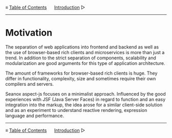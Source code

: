 &#8801; [Table of Contents](README.md)
&nbsp;&nbsp;&nbsp;&nbsp; [Introduction](introduction.md) &#9655;
- - -

# Motivation

The separation of web applications into frontend and backend as well as the use
of browser-based rich clients and microservices is more than just a trend. In
addition to the strict separation of components, scalability and modularization
are good arguments for this type of application architecture.

The amount of frameworks for browser-based rich clients is huge. They differ in
functionality, complexity, size and sometimes require their own compilers and
servers.

Seanox aspect-js focuses on a minimalist approach. Influenced by the good
experiences with JSF (Java Server Faces) in regard to function and an easy
integration into the markup, the idea arose for a similar client-side solution
and as an experiment to understand reactive rendering, expression language and
performance.



- - -
&#8801; [Table of Contents](README.md)
&nbsp;&nbsp;&nbsp;&nbsp; [Introduction](introduction.md) &#9655;
